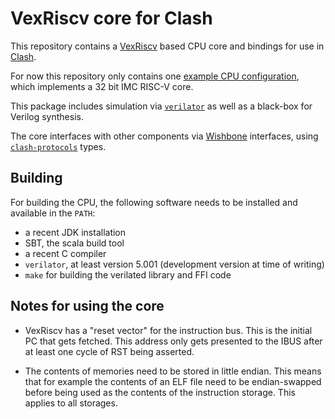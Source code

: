 <!--
SPDX-FileCopyrightText: 2023 Google LLC

SPDX-License-Identifier: Apache-2.0
-->

# VexRiscv core for Clash

This repository contains a [VexRiscv](https://github.com/SpinalHDL/VexRiscv) based CPU core and
bindings for use in [Clash](https://clash-lang.org/).

For now this repository only contains one
[example CPU configuration](clash-vexriscv/example-cpu/src/main/scala/example/ExampleCpu.scala),
which implements a 32 bit IMC RISC-V core.

This package includes simulation via [`verilator`](https://github.com/verilator/verilator) as
well as a black-box for Verilog synthesis.

The core interfaces with other components via [Wishbone](https://cdn.opencores.org/downloads/wbspec_b4.pdf)
interfaces, using [`clash-protocols`](https://github.com/clash-lang/clash-protocols) types.

## Building

For building the CPU, the following software needs to be installed and available in the `PATH`:

- a recent JDK installation
- SBT, the scala build tool
- a recent C compiler
- `verilator`, at least version 5.001 (development version at time of writing)
- `make` for building the verilated library and FFI code

## Notes for using the core

- VexRiscv has a "reset vector" for the instruction bus. This is the initial PC that gets fetched.
  This address only gets presented to the IBUS after at least one cycle of RST being asserted.

- The contents of memories need to be stored in little endian. This means that for example the
  contents of an ELF file need to be endian-swapped before being used as the contents of the
  instruction storage. This applies to all storages.
